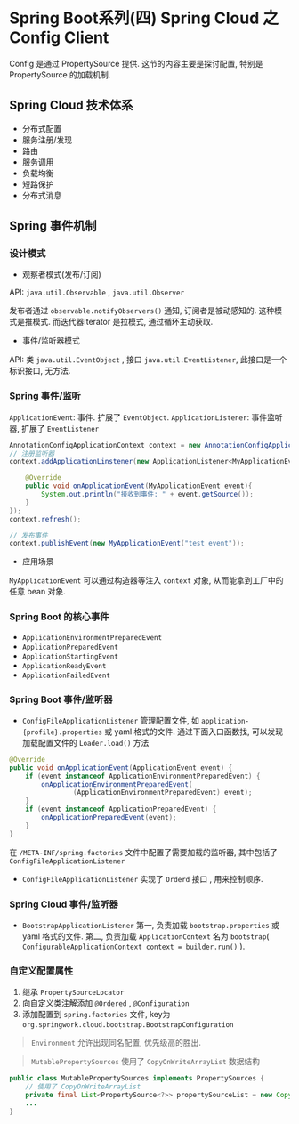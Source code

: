 # Spring Boot系列(四) Spring Cloud 之 Config Client

Config 是通过 PropertySource 提供. 这节的内容主要是探讨配置, 特别是 PropertySource 的加载机制. 

## Spring Cloud 技术体系

* 分布式配置
* 服务注册/发现
* 路由
* 服务调用
* 负载均衡
* 短路保护
* 分布式消息

## Spring 事件机制

### 设计模式

* 观察者模式(发布/订阅)

API: `java.util.Observable` , `java.util.Observer`

发布者通过 `observable.notifyObservers()` 通知, 订阅者是被动感知的. 这种模式是推模式. 而迭代器Iterator 是拉模式, 通过循环主动获取. 

* 事件/监听器模式

API: 类 `java.util.EventObject` , 接口 `java.util.EventListener`, 此接口是一个标识接口, 无方法.

### Spring 事件/监听

`ApplicationEvent`: 事件. 扩展了 `EventObject`. 
`ApplicationListener`: 事件监听器, 扩展了 `EventListener`

```java
AnnotationConfigApplicationContext context = new AnnotationConfigApplicationContext();
// 注册监听器
context.addApplicationLinstener(new ApplicationListener<MyApplicationEvent>(){

    @Override
    public void onApplicationEvent(MyApplicationEvent event){
        System.out.println("接收到事件: " + event.getSource());
    }
});
context.refresh();

// 发布事件
context.publishEvent(new MyApplicationEvent("test event"));
```

* 应用场景

`MyApplicationEvent` 可以通过构造器等注入 `context` 对象, 从而能拿到工厂中的任意 bean 对象. 

### Spring Boot 的核心事件

* `ApplicationEnvironmentPreparedEvent`
* `ApplicationPreparedEvent`
* `ApplicationStartingEvent`
* `ApplicationReadyEvent`
* `ApplicationFailedEvent`

### Spring Boot 事件/监听器

* `ConfigFileApplicationListener` 管理配置文件, 如 `application-{profile}.properties` 或 yaml 格式的文件. 通过下面入口函数找, 可以发现加载配置文件的 `Loader.load()` 方法

```java
@Override
public void onApplicationEvent(ApplicationEvent event) {
    if (event instanceof ApplicationEnvironmentPreparedEvent) {
        onApplicationEnvironmentPreparedEvent(
                (ApplicationEnvironmentPreparedEvent) event);
    }
    if (event instanceof ApplicationPreparedEvent) {
        onApplicationPreparedEvent(event);
    }
}
```

在 `/META-INF/spring.factories` 文件中配置了需要加载的监听器, 其中包括了 `ConfigFileApplicationListener`

* `ConfigFileApplicationListener` 实现了 `Orderd` 接口 , 用来控制顺序.

### Spring Cloud 事件/监听器

* `BootstrapApplicationListener` 第一, 负责加载 `bootstrap.properties` 或 yaml 格式的文件. 第二, 负责加载 `ApplicationContext` 名为 `bootstrap`( `ConfigurableApplicationContext context = builder.run()` ).

### 自定义配置属性

1. 继承 `PropertySourceLocator` 
2. 向自定义类注解添加 `@Ordered` , `@Configuration` 
3. 添加配置到 `spring.factories` 文件, key为 `org.springwork.cloud.bootstrap.BootstrapConfiguration`

> `Environment` 允许出现同名配置, 优先级高的胜出. 

> `MutablePropertySources` 使用了 `CopyOnWriteArrayList` 数据结构

```java
public class MutablePropertySources implements PropertySources {
    // 使用了 CopyOnWriteArrayList
	private final List<PropertySource<?>> propertySourceList = new CopyOnWriteArrayList<>();
    ...
}
```





